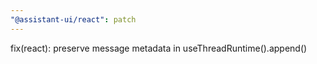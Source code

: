 ```yaml
---
"@assistant-ui/react": patch
---
```


fix(react): preserve message metadata in useThreadRuntime().append()
